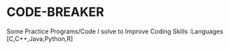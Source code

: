 # CODE-BREAKER
Some Practice Programs/Code I solve to Improve Coding Skills :Languages [C,C++,Java,Python,R]
